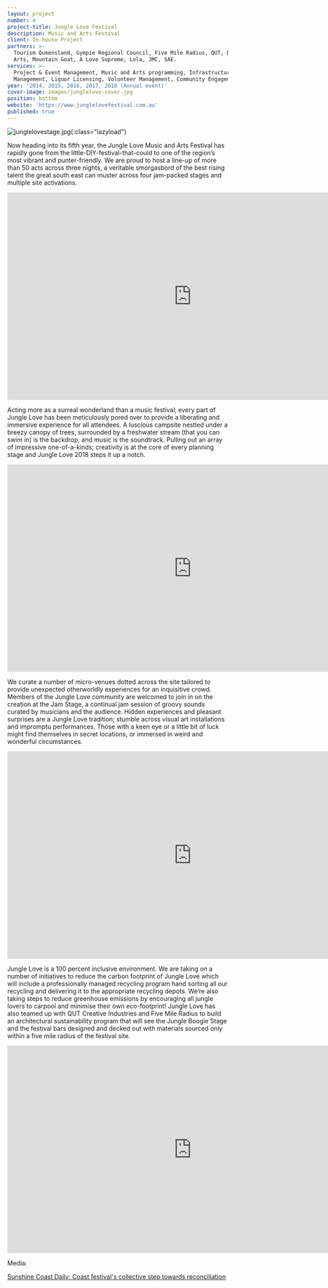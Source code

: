 ```yaml
---
layout: project
number: 4
project-title: Jungle Love Festival
description: Music and Arts Festival
client: In-house Project
partners: >-
  Tourism Queensland, Gympie Regional Council, Five Mile Radius, QUT, Digi Youth
  Arts, Mountain Goat, A Love Supreme, Lola, JMC, SAE.
services: >-
  Project & Event Management, Music and Arts programming, Infrastructure
  Management, Liquor Licensing, Volunteer Management, Community Engagement.
year: '2014, 2015, 2016, 2017, 2018 (Annual event)'
cover-image: images/junglelove-cover.jpg
position: bottom
website: 'https://www.junglelovefestival.com.au'
published: true
---
```

![junglelovestage.jpg]({{site.baseurl}}/images/junglelovestage.jpg){:class="lazyload"}

Now heading into its fifth year, the Jungle Love Music and Arts Festival has rapidly gone from the little-DIY-festival-that-could to one of the region’s most vibrant and punter-friendly. We are proud to host a line-up of more than 50 acts across three nights, a veritable smorgasbord of the best rising talent the great south east can muster across four jam-packed stages and multiple site activations. 

<div class="video-responsive">
	<iframe class="lazyload" width="840" height="473" src="https://www.youtube.com/embed/oUhV1qK9enE" frameborder="0" allowfullscreen=""></iframe>
</div>

Acting more as a surreal wonderland than a music festival, every part of Jungle Love has been meticulously pored over to provide a liberating and immersive experience for all attendees. A luscious campsite nestled under a breezy canopy of trees, surrounded by a freshwater stream (that you can swim in) is the backdrop, and music is the soundtrack. Pulling out an array of impressive one-of-a-kinds; creativity is at the core of every planning stage and Jungle Love 2018 steps it up a notch.

<div class="video-responsive">
	<iframe class="lazyload" width="840" height="473" src="https://www.youtube.com/embed/kvSIZhLPS9I" frameborder="0" allowfullscreen=""></iframe>
</div>

We curate a number of micro-venues dotted across the site tailored to provide unexpected otherworldly experiences for an inquisitive crowd. Members of the Jungle Love community are welcomed to join in on the creation at the Jam Stage, a continual jam session of groovy sounds curated by musicians and the audience. Hidden experiences and pleasant surprises are a Jungle Love tradition; stumble across visual art installations and impromptu performances. Those with a keen eye or a little bit of luck might find themselves in secret locations, or immersed in weird and wonderful circumstances.

<div class="video-responsive">
	<iframe class="lazyload" width="840" height="473" src="https://www.youtube.com/embed/e_lc5hr2duw" frameborder="0" allowfullscreen=""></iframe>
</div>


Jungle Love is a 100 percent inclusive environment. We are taking on a number of initiatives to reduce the carbon footprint of Jungle Love which will include a professionally managed recycling program hand sorting all our recycling and delivering it to the appropriate recycling depots.  We’re also taking steps to reduce greenhouse emissions by encouraging all jungle lovers to carpool and minimise their own eco-footprint! Jungle Love has also teamed up with QUT Creative Industries and Five Mile Radius to build an architectural sustainability program that will see the Jungle Boogie Stage and the festival bars designed and decked out with materials sourced only within a five mile radius of the festival site.

<div class="video-responsive">
	<iframe class="lazyload" width="840" height="473" src="https://www.youtube.com/embed/kPzuMtQsZec" frameborder="0" allowfullscreen=""></iframe>
</div>

Media:

<a href="https://www.sunshinecoastdaily.com.au/news/coast-festivals-collective-step-towards-reconcilia/3424676/">Sunshine Coast Daily: Coast festival's collective step towards reconciliation</a>
